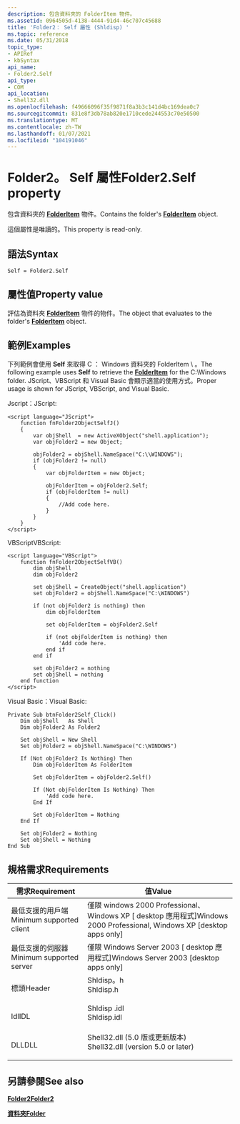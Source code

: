 ```yaml
---
description: 包含資料夾的 FolderItem 物件。
ms.assetid: 0964505d-4138-4444-91d4-46c707c45688
title: 'Folder2： Self 屬性 (Shldisp) '
ms.topic: reference
ms.date: 05/31/2018
topic_type:
- APIRef
- kbSyntax
api_name:
- Folder2.Self
api_type:
- COM
api_location:
- Shell32.dll
ms.openlocfilehash: f49666096f35f9871f8a3b3c141d4bc169dea0c7
ms.sourcegitcommit: 831e8f3db78ab820e1710cede244553c70e50500
ms.translationtype: MT
ms.contentlocale: zh-TW
ms.lasthandoff: 01/07/2021
ms.locfileid: "104191046"
---
```

# <a name="folder2self-property"></a><span data-ttu-id="59e56-103">Folder2。 Self 屬性</span><span class="sxs-lookup"><span data-stu-id="59e56-103">Folder2.Self property</span></span>

<span data-ttu-id="59e56-104">包含資料夾的 [**FolderItem**](folderitem.md) 物件。</span><span class="sxs-lookup"><span data-stu-id="59e56-104">Contains the folder's [**FolderItem**](folderitem.md) object.</span></span>

<span data-ttu-id="59e56-105">這個屬性是唯讀的。</span><span class="sxs-lookup"><span data-stu-id="59e56-105">This property is read-only.</span></span>

## <a name="syntax"></a><span data-ttu-id="59e56-106">語法</span><span class="sxs-lookup"><span data-stu-id="59e56-106">Syntax</span></span>


```JScript
Self = Folder2.Self
```



## <a name="property-value"></a><span data-ttu-id="59e56-107">屬性值</span><span class="sxs-lookup"><span data-stu-id="59e56-107">Property value</span></span>

<span data-ttu-id="59e56-108">評估為資料夾 [**FolderItem**](folderitem.md) 物件的物件。</span><span class="sxs-lookup"><span data-stu-id="59e56-108">The object that evaluates to the folder's [**FolderItem**](folderitem.md) object.</span></span>

## <a name="examples"></a><span data-ttu-id="59e56-109">範例</span><span class="sxs-lookup"><span data-stu-id="59e56-109">Examples</span></span>

<span data-ttu-id="59e56-110">下列範例會使用 **Self** 來取得 C [](folderitem.md) ： Windows 資料夾的 FolderItem \\ 。</span><span class="sxs-lookup"><span data-stu-id="59e56-110">The following example uses **Self** to retrieve the [**FolderItem**](folderitem.md) for the C:\\Windows folder.</span></span> <span data-ttu-id="59e56-111">JScript、VBScript 和 Visual Basic 會顯示適當的使用方式。</span><span class="sxs-lookup"><span data-stu-id="59e56-111">Proper usage is shown for JScript, VBScript, and Visual Basic.</span></span>

<span data-ttu-id="59e56-112">Jscript：</span><span class="sxs-lookup"><span data-stu-id="59e56-112">JScript:</span></span>


```JScript
<script language="JScript">
    function fnFolder2ObjectSelfJ()
    {
        var objShell  = new ActiveXObject("shell.application");
        var objFolder2 = new Object;
        
        objFolder2 = objShell.NameSpace("C:\\WINDOWS");
        if (objFolder2 != null)
        {
            var objFolderItem = new Object;
            
            objFolderItem = objFolder2.Self;
            if (objFolderItem != null)
            {
                //Add code here.
            }
        }
    }
</script>
```



<span data-ttu-id="59e56-113">VBScript</span><span class="sxs-lookup"><span data-stu-id="59e56-113">VBScript:</span></span>


```VB
<script language="VBScript">
    function fnFolder2ObjectSelfVB()
        dim objShell
        dim objFolder2

        set objShell = CreateObject("shell.application")
        set objFolder2 = objShell.NameSpace("C:\WINDOWS")

        if (not objFolder2 is nothing) then
            dim objFolderItem
            
            set objFolderItem = objFolder2.Self

            if (not objFolderItem is nothing) then
                'Add code here.
            end if
        end if

        set objFolder2 = nothing
        set objShell = nothing
    end function
</script>
```



<span data-ttu-id="59e56-114">Visual Basic：</span><span class="sxs-lookup"><span data-stu-id="59e56-114">Visual Basic:</span></span>


```VB
Private Sub btnFolder2Self_Click()
    Dim objShell   As Shell
    Dim objFolder2 As Folder2

    Set objShell = New Shell
    Set objFolder2 = objShell.NameSpace("C:\WINDOWS")

    If (Not objFolder2 Is Nothing) Then
        Dim objFolderItem As FolderItem
        
        Set objFolderItem = objFolder2.Self()

        If (Not objFolderItem Is Nothing) Then
            'Add code here.
        End If

        Set objFolderItem = Nothing
    End If

    Set objFolder2 = Nothing
    Set objShell = Nothing
End Sub
```



## <a name="requirements"></a><span data-ttu-id="59e56-115">規格需求</span><span class="sxs-lookup"><span data-stu-id="59e56-115">Requirements</span></span>



| <span data-ttu-id="59e56-116">需求</span><span class="sxs-lookup"><span data-stu-id="59e56-116">Requirement</span></span> | <span data-ttu-id="59e56-117">值</span><span class="sxs-lookup"><span data-stu-id="59e56-117">Value</span></span> |
|-------------------------------------|---------------------------------------------------------------------------------------------------------------|
| <span data-ttu-id="59e56-118">最低支援的用戶端</span><span class="sxs-lookup"><span data-stu-id="59e56-118">Minimum supported client</span></span><br/> | <span data-ttu-id="59e56-119">僅限 windows 2000 Professional、Windows XP \[ desktop 應用程式\]</span><span class="sxs-lookup"><span data-stu-id="59e56-119">Windows 2000 Professional, Windows XP \[desktop apps only\]</span></span><br/>                                        |
| <span data-ttu-id="59e56-120">最低支援的伺服器</span><span class="sxs-lookup"><span data-stu-id="59e56-120">Minimum supported server</span></span><br/> | <span data-ttu-id="59e56-121">僅限 Windows Server 2003 \[ desktop 應用程式\]</span><span class="sxs-lookup"><span data-stu-id="59e56-121">Windows Server 2003 \[desktop apps only\]</span></span><br/>                                                          |
| <span data-ttu-id="59e56-122">標頭</span><span class="sxs-lookup"><span data-stu-id="59e56-122">Header</span></span><br/>                   | <dl> <span data-ttu-id="59e56-123"><dt>Shldisp。h</dt></span><span class="sxs-lookup"><span data-stu-id="59e56-123"><dt>Shldisp.h</dt></span></span> </dl>                          |
| <span data-ttu-id="59e56-124">Idl</span><span class="sxs-lookup"><span data-stu-id="59e56-124">IDL</span></span><br/>                      | <dl> <span data-ttu-id="59e56-125"><dt>Shldisp .idl</dt></span><span class="sxs-lookup"><span data-stu-id="59e56-125"><dt>Shldisp.idl</dt></span></span> </dl>                        |
| <span data-ttu-id="59e56-126">DLL</span><span class="sxs-lookup"><span data-stu-id="59e56-126">DLL</span></span><br/>                      | <dl> <span data-ttu-id="59e56-127"><dt>Shell32.dll (5.0 版或更新版本) </dt></span><span class="sxs-lookup"><span data-stu-id="59e56-127"><dt>Shell32.dll (version 5.0 or later)</dt></span></span> </dl> |



## <a name="see-also"></a><span data-ttu-id="59e56-128">另請參閱</span><span class="sxs-lookup"><span data-stu-id="59e56-128">See also</span></span>

<dl> <dt>

[<span data-ttu-id="59e56-129">**Folder2**</span><span class="sxs-lookup"><span data-stu-id="59e56-129">**Folder2**</span></span>](folder2-object.md)
</dt> <dt>

[<span data-ttu-id="59e56-130">**資料夾**</span><span class="sxs-lookup"><span data-stu-id="59e56-130">**Folder**</span></span>](folder.md)
</dt> </dl>

 

 




